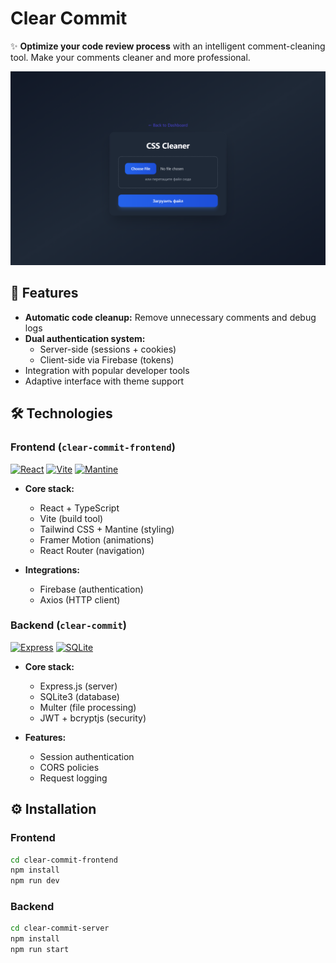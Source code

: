 # Clear Commit

✨ **Optimize your code review process** with an intelligent comment-cleaning tool. Make your comments cleaner and more professional.

![Demo](/clear-commit-frontend/public/promo.png)

## 🚀 Features
- **Automatic code cleanup:** Remove unnecessary comments and debug logs
- **Dual authentication system:**
  - Server-side (sessions + cookies)
  - Client-side via Firebase (tokens)
- Integration with popular developer tools
- Adaptive interface with theme support

## 🛠 Technologies

### Frontend (`clear-commit-frontend`)
[![React](https://img.shields.io/badge/React-18.3.1-61DAFB?logo=react)](https://react.dev/)
[![Vite](https://img.shields.io/badge/Vite-6.0.5-646CFF?logo=vite)](https://vitejs.dev/)
[![Mantine](https://img.shields.io/badge/Mantine-7.16.2-339AF0?logo=mantine)](https://mantine.dev/)

- **Core stack:**
  - React + TypeScript
  - Vite (build tool)
  - Tailwind CSS + Mantine (styling)
  - Framer Motion (animations)
  - React Router (navigation)

- **Integrations:**
  - Firebase (authentication)
  - Axios (HTTP client)

### Backend (`clear-commit`)
[![Express](https://img.shields.io/badge/Express-4.21.2-000000?logo=express)](https://expressjs.com/)
[![SQLite](https://img.shields.io/badge/SQLite-5.1.7-003B57?logo=sqlite)](https://www.sqlite.org/)

- **Core stack:**
  - Express.js (server)
  - SQLite3 (database)
  - Multer (file processing)
  - JWT + bcryptjs (security)

- **Features:**
  - Session authentication
  - CORS policies
  - Request logging

## ⚙️ Installation

### Frontend
```bash
cd clear-commit-frontend
npm install
npm run dev
```

### Backend
```bash
cd clear-commit-server
npm install
npm run start
```